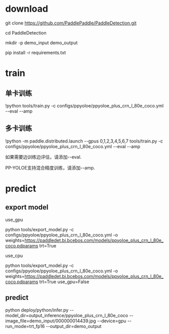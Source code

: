 # download

git clone https://github.com/PaddlePaddle/PaddleDetection.git

cd PaddleDetection

mkdir -p demo_input demo_output

pip install -r requirements.txt

# train

## 单卡训练

!python tools/train.py -c configs/ppyoloe/ppyoloe_plus_crn_l_80e_coco.yml --eval --amp

## 多卡训练

!python -m paddle.distributed.launch --gpus 0,1,2,3,4,5,6,7 tools/train.py -c configs/ppyoloe/ppyoloe_plus_crn_l_80e_coco.yml --eval --amp

如果需要边训练边评估，请添加--eval.

PP-YOLOE支持混合精度训练，请添加--amp.

# predict

## export model

use_gpu 

python tools/export_model.py -c configs/ppyoloe/ppyoloe_plus_crn_l_80e_coco.yml -o weights=https://paddledet.bj.bcebos.com/models/ppyoloe_plus_crn_l_80e_coco.pdparams trt=True

use_cpu

python tools/export_model.py -c configs/ppyoloe/ppyoloe_plus_crn_l_80e_coco.yml -o weights=https://paddledet.bj.bcebos.com/models/ppyoloe_plus_crn_l_80e_coco.pdparams trt=True use_gpu=False

## predict 

python deploy/python/infer.py --model_dir=output_inference/ppyoloe_plus_crn_l_80e_coco --image_file=demo_input/000000014439.jpg --device=gpu --run_mode=trt_fp16 --output_dir=demo_output 
